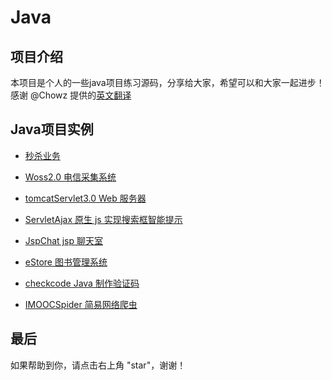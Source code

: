 # Java

## 项目介绍

本项目是个人的一些java项目练习源码，分享给大家，希望可以和大家一起进步！  
感谢 @Chowz 提供的[英文翻译](./README_EN.md)

## Java项目实例

* [秒杀业务](./seckill/)

* [Woss2.0 电信采集系统](./woss/)

* [tomcatServlet3.0 Web 服务器](./tomcatServer3.0/)

* [ServletAjax 原生 js 实现搜索框智能提示](./ServletAjax/)

* [JspChat jsp 聊天室](./JspChat/)

* [eStore 图书管理系统](./estore/)

* [checkcode Java 制作验证码](./checkcode/)

* [IMOOCSpider 简易网络爬虫](./IMOOCSpider/)

## 最后  
如果帮助到你，请点击右上角 "star"，谢谢！

